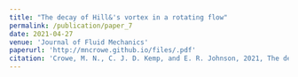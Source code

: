 ```yaml
---
title: "The decay of Hill&'s vortex in a rotating flow"
permalink: /publication/paper_7
date: 2021-04-27
venue: 'Journal of Fluid Mechanics'
paperurl: 'http://mncrowe.github.io/files/.pdf'
citation: 'Crowe, M. N., C. J. D. Kemp, and E. R. Johnson, 2021, The decay of Hill's vortex in a rotating flow, <i>J. Fluid Mech.</i>, 919, A6.'
---
```


